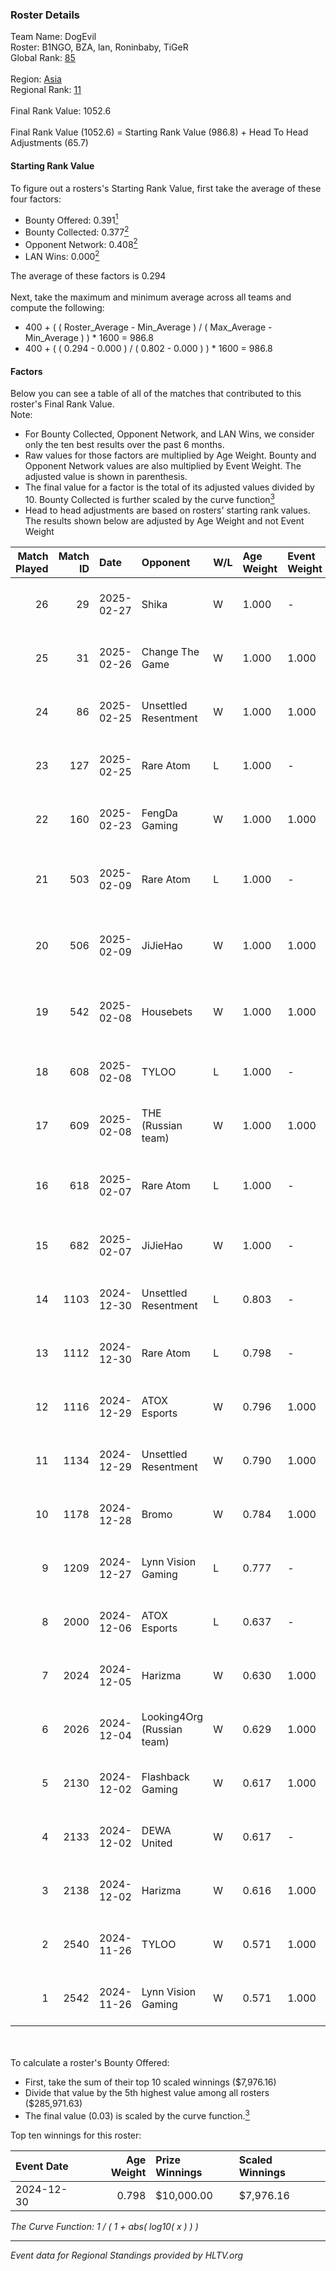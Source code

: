 ### Roster Details<br />
Team Name: DogEvil<br />
Roster: B1NGO, BZA, lan, Roninbaby, TiGeR<br />
Global Rank: [85](../../standings_global_2025_02_28.md)<br />
<br />
Region: [Asia]( ../../standings_asia_2025_02_28.md)<br />
Regional Rank: [11]( ../../standings_asia_2025_02_28.md)<br />
<br />
Final Rank Value:  1052.6<br />
<br />
Final Rank Value (1052.6) = Starting Rank Value (986.8) + Head To Head Adjustments (65.7)<br />

#### Starting Rank Value<br />
To figure out a rosters's Starting Rank Value, first take the average of these four factors:<br />
- Bounty Offered: 0.391[<sup>1</sup>](#table2)
- Bounty Collected: 0.377[<sup>2</sup>](#table1)
- Opponent Network: 0.408[<sup>2</sup>](#table1)
- LAN Wins: 0.000[<sup>2</sup>](#table1)

The average of these factors is 0.294<br />
<br />
Next, take the maximum and minimum average across all teams and compute the following:<br />
- 400 + ( ( Roster_Average - Min_Average ) / ( Max_Average - Min_Average ) ) * 1600 = 986.8
- 400 + ( ( 0.294 - 0.000 ) / ( 0.802 - 0.000 ) ) * 1600 = 986.8


#### Factors<br />
Below you can see a table of all of the matches that contributed to this roster's Final Rank Value.<br />
Note:<br />

- For Bounty Collected, Opponent Network, and LAN Wins, we consider only the ten best results over the past 6 months.
- Raw values for those factors are multiplied by Age Weight. Bounty and Opponent Network values are also multiplied by Event Weight. The adjusted value is shown in parenthesis.
- The final value for a factor is the total of its adjusted values divided by 10. Bounty Collected is further scaled by the curve function[<sup>3</sup>](#curveFunction)
- Head to head adjustments are based on rosters' starting rank values. The results shown below are adjusted by Age Weight and not Event Weight
<span id="table1"></span><br />


| Match Played | Match ID | Date       | Opponent                   | W/L | Age Weight | Event Weight | Bounty Collected | Opponent Network | LAN Wins  | H2H Adj. | Roster                             |
| -: | -: | :- | :- | :- | :- | :- | :- | :- | :- | -: | :- |
|           26 |       29 | 2025-02-27 | Shika                      | W   | 1.000      | -            | -                | -                | 0 (0.000) |     4.09 | B1NGO, BZA, lan, Roninbaby, TiGeR  |
|           25 |       31 | 2025-02-26 | Change The Game            | W   | 1.000      | 1.000        | 0.072 (0.072)    | -                | 0 (0.000) |     8.24 | B1NGO, BZA, lan, Roninbaby, TiGeR  |
|           24 |       86 | 2025-02-25 | Unsettled Resentment       | W   | 1.000      | 1.000        | 0.016 (0.016)    | 0.423 (0.423)    | 0 (0.000) |    12.12 | B1NGO, BZA, lan, Roninbaby, TiGeR  |
|           23 |      127 | 2025-02-25 | Rare Atom                  | L   | 1.000      | -            | -                | -                | -         |   -11.05 | B1NGO, BZA, lan, Roninbaby, TiGeR  |
|           22 |      160 | 2025-02-23 | FengDa Gaming              | W   | 1.000      | 1.000        | 0.010 (0.010)    | 0.688 (0.688)    | 0 (0.000) |    10.05 | B1NGO, BZA, lan, Roninbaby, TiGeR  |
|           21 |      503 | 2025-02-09 | Rare Atom                  | L   | 1.000      | -            | -                | -                | -         |   -11.92 | B1NGO, BZA, heartZ, lan, Roninbaby |
|           20 |      506 | 2025-02-09 | JiJieHao                   | W   | 1.000      | 1.000        | -                | 0.274 (0.274)    | 0 (0.000) |     5.71 | B1NGO, BZA, heartZ, lan, Roninbaby |
|           19 |      542 | 2025-02-08 | Housebets                  | W   | 1.000      | 1.000        | -                | 0.275 (0.275)    | 0 (0.000) |     4.94 | B1NGO, BZA, heartZ, lan, Roninbaby |
|           18 |      608 | 2025-02-08 | TYLOO                      | L   | 1.000      | -            | -                | -                | -         |   -11.42 | B1NGO, BZA, lan, Roninbaby, TiGeR  |
|           17 |      609 | 2025-02-08 | THE (Russian team)         | W   | 1.000      | 1.000        | -                | 0.497 (0.497)    | 0 (0.000) |     9.72 | B1NGO, BZA, lan, Roninbaby, TiGeR  |
|           16 |      618 | 2025-02-07 | Rare Atom                  | L   | 1.000      | -            | -                | -                | -         |   -12.75 | B1NGO, BZA, heartZ, lan, Roninbaby |
|           15 |      682 | 2025-02-07 | JiJieHao                   | W   | 1.000      | -            | -                | -                | 0 (0.000) |     5.48 | B1NGO, BZA, lan, Roninbaby, TiGeR  |
|           14 |     1103 | 2024-12-30 | Unsettled Resentment       | L   | 0.803      | -            | -                | -                | -         |   -15.03 | B1NGO, BZA, Cate, lan, Roninbaby   |
|           13 |     1112 | 2024-12-30 | Rare Atom                  | L   | 0.798      | -            | -                | -                | -         |    -8.26 | B1NGO, BZA, Cate, lan, Roninbaby   |
|           12 |     1116 | 2024-12-29 | ATOX Esports               | W   | 0.796      | 1.000        | 0.076 (0.061)    | 0.727 (0.579)    | 0 (0.000) |    22.57 | B1NGO, BZA, Cate, lan, Roninbaby   |
|           11 |     1134 | 2024-12-29 | Unsettled Resentment       | W   | 0.790      | 1.000        | 0.016 (0.013)    | 0.423 (0.334)    | 0 (0.000) |    10.62 | B1NGO, BZA, Cate, lan, Roninbaby   |
|           10 |     1178 | 2024-12-28 | Bromo                      | W   | 0.784      | 1.000        | 0.019 (0.015)    | -                | -         |     5.93 | B1NGO, BZA, Cate, lan, Roninbaby   |
|            9 |     1209 | 2024-12-27 | Lynn Vision Gaming         | L   | 0.777      | -            | -                | -                | -         |   -11.95 | B1NGO, BZA, Cate, lan, Roninbaby   |
|            8 |     2000 | 2024-12-06 | ATOX Esports               | L   | 0.637      | -            | -                | -                | -         |    -1.82 | BZA, Cate, lan, Roninbaby, twy     |
|            7 |     2024 | 2024-12-05 | Harizma                    | W   | 0.630      | 1.000        | -                | 0.586 (0.369)    | -         |     8.14 | BZA, Cate, lan, Roninbaby, twy     |
|            6 |     2026 | 2024-12-04 | Looking4Org (Russian team) | W   | 0.629      | 1.000        | 0.014 (0.009)    | -                | -         |     4.82 | BZA, Cate, lan, Roninbaby, twy     |
|            5 |     2130 | 2024-12-02 | Flashback Gaming           | W   | 0.617      | 1.000        | 0.007 (0.004)    | -                | -         |     6.54 | BZA, Cate, lan, Roninbaby, twy     |
|            4 |     2133 | 2024-12-02 | DEWA United                | W   | 0.617      | -            | -                | -                | -         |     2.37 | BZA, Cate, lan, Roninbaby, twy     |
|            3 |     2138 | 2024-12-02 | Harizma                    | W   | 0.616      | 1.000        | -                | 0.586 (0.361)    | -         |     7.54 | BZA, Cate, lan, Roninbaby, twy     |
|            2 |     2540 | 2024-11-26 | TYLOO                      | W   | 0.571      | 1.000        | 0.022 (0.012)    | 0.491 (0.280)    | -         |    10.63 | BZA, Cate, lan, Roninbaby, twy     |
|            1 |     2542 | 2024-11-26 | Lynn Vision Gaming         | W   | 0.571      | 1.000        | 0.020 (0.012)    | -                | -         |    10.41 | BZA, Cate, lan, Roninbaby, twy     |

<br />
<span id="table2"></span><br />
To calculate a roster's Bounty Offered:<br />

- First, take the sum of their top 10 scaled winnings ($7,976.16)
- Divide that value by the 5th highest value among all rosters ($285,971.63)
- The final value (0.03) is scaled by the curve function.[<sup>3</sup>](#curveFunction)

Top ten winnings for this roster:<br />

| Event Date | Age Weight | Prize Winnings | Scaled Winnings |
| :- | -: | :- | :- |
| 2024-12-30 |      0.798 | $10,000.00     | $7,976.16       |


<span id="curveFunction"></span>_The Curve Function: 1 / ( 1 + abs( log10( x ) ) )_<br />

---
_Event data for Regional Standings provided by HLTV.org_<br />
